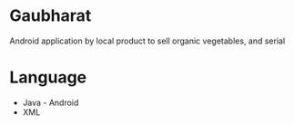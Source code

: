 # Gaubharat
Android application by local product to sell organic vegetables, and serial


# Language 
  * Java - Android
  * XML
   
